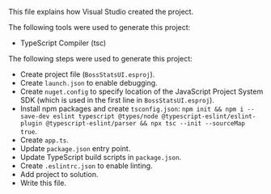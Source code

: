 This file explains how Visual Studio created the project.

The following tools were used to generate this project:
- TypeScript Compiler (tsc)

The following steps were used to generate this project:
- Create project file (`BossStatsUI.esproj`).
- Create `launch.json` to enable debugging.
- Create `nuget.config` to specify location of the JavaScript Project System SDK (which is used in the first line in `BossStatsUI.esproj`).
- Install npm packages and create `tsconfig.json`: `npm init && npm i --save-dev eslint typescript @types/node @typescript-eslint/eslint-plugin @typescript-eslint/parser && npx tsc --init --sourceMap true`.
- Create `app.ts`.
- Update `package.json` entry point.
- Update TypeScript build scripts in `package.json`.
- Create `.eslintrc.json` to enable linting.
- Add project to solution.
- Write this file.
